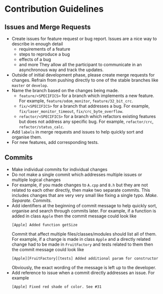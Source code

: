 # Contribution Guidelines

## Issues and Merge Requests

- Create issues for feature request or bug report. Issues are a nice way to
  describe in enough detail 
  - requirements of a feature
  - steps to reproduce a bug
  - effects of a bug
  - and more
  They allow all the participant to communicate in an asynchronous way and track
  the updates.
- Outside of initial development phase, please create merge requests for
  changes. Refrain from pushing directly to one of the stable branches like
  `master` or `develop`.
- Name the branch based on the changes being made.
  - `feature/<SPECIFICS>` for a branch which implements a new feature. For
    example, `feature/odom_monitor`, `feature/32_bit_crc`.
  - `fix/<SPECIFICS>` for a branch that addresses a bug. For example,
    `fix/laser_monitor_timeout`, `fix/crc_byte_overflow`.
  - `refactor/<SPECIFICS>` for a branch which refactors existing features but
    does not address any specific bug. For example, `refactor/crc`,
    `refactor/status_calc`.
- Add `labels` in merge requests and issues to help quickly sort and organise
  them.
- For new features, add corresponding tests.

## Commits

- Make individual commits for individual changes
- Do not make a single commit which addresses multiple issues or multiple logical changes
- For example, if you made changes to `A.cpp` and `B.h` but they are not related
  to each other directly, then make two separate commits. This includes changes
  that are very very small like fixing a single typo. *Make. Separate. Commits.*
- Add identifiers at the beginning of commit message to help quickly sort,
  organise and search through commits later. For example, if a function is added
  in class `Apple` then the commit message could look like
  ```
  [Apple] Added function getSize
  ```
  Commit that affect multiple files/classes/modules should list all of them. For
  example, if a change is made in class `Apple` and a directly related change
  had to be made in `FruitFactory` and tests related to them then the commit
  message could look like
  ```
  [Apple][FruitFactory][tests] Added additional param for constructor
  ```
  Obviously, the exact wording of the message is left up to the developer.
- Add reference to issue when a commit directly addresses an issue. For example
  ```
  [Apple] Fixed red shade of color. See #31
  ```
